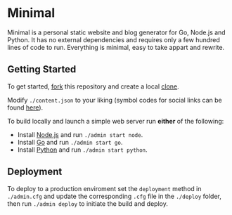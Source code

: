 # Minimal

Minimal is a personal static website and blog generator for Go, Node.js and Python. It has no external dependencies and requires only a few hundred lines of code to run. Everything is minimal, easy to take appart and rewrite.

## Getting Started

To get started, [fork](https://help.github.com/articles/fork-a-repo) this repository and create a local [clone](https://help.github.com/articles/cloning-a-repository).

Modify `./content.json` to your liking (symbol codes for social links can be found [here](http://drinchev.github.io/monosocialiconsfont)). 

To build locally and launch a simple web server run **either** of the following: 

* Install [Node.js](https://nodejs.org/en/download) and run `./admin start node`.
* Install [Go](https://golang.org/doc/install) and run `./admin start go`.
* Install [Python](https://www.python.org/downloads/) and run `./admin start python`.

## Deployment

To deploy to a production enviroment set the `deployment` method in `./admin.cfg` and update the corresponding `.cfg` file in the `./deploy` folder, then run `./admin deploy` to initiate the build and deploy.